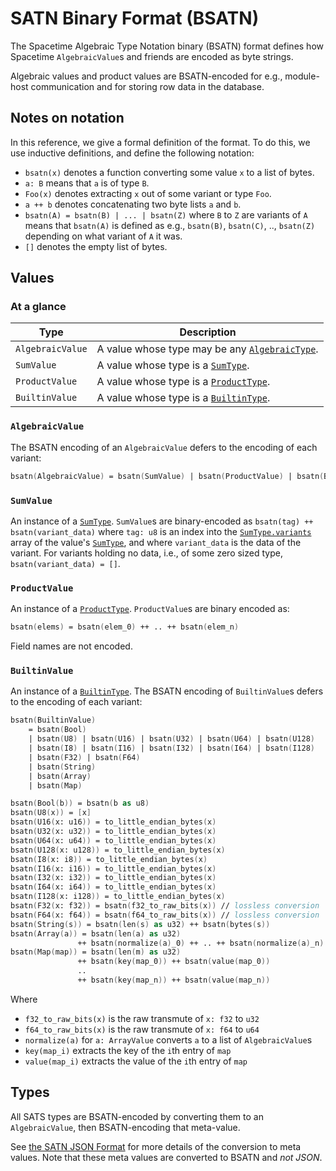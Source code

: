# SATN Binary Format (BSATN)

The Spacetime Algebraic Type Notation binary (BSATN) format defines
how Spacetime `AlgebraicValue`s and friends are encoded as byte strings.

Algebraic values and product values are BSATN-encoded for e.g.,
module-host communication and for storing row data in the database.

## Notes on notation

In this reference, we give a formal definition of the format.
To do this, we use inductive definitions, and define the following notation:

- `bsatn(x)` denotes a function converting some value `x` to a list of bytes.
- `a: B` means that `a` is of type `B`.
- `Foo(x)` denotes extracting `x` out of some variant or type `Foo`.
- `a ++ b` denotes concatenating two byte lists `a` and `b`.
- `bsatn(A) = bsatn(B) | ... | bsatn(Z)` where `B` to `Z` are variants of `A`
  means that `bsatn(A)` is defined as e.g.,
  `bsatn(B)`, `bsatn(C)`, .., `bsatn(Z)` depending on what variant of `A` it was.
- `[]` denotes the empty list of bytes.

## Values

### At a glance

| Type             | Description                                                      |
| ---------------- | ---------------------------------------------------------------- |
| `AlgebraicValue` | A value whose type may be any [`AlgebraicType`](#algebraictype). |
| `SumValue`       | A value whose type is a [`SumType`](#sumtype).                   |
| `ProductValue`   | A value whose type is a [`ProductType`](#producttype).           |
| `BuiltinValue`   | A value whose type is a [`BuiltinType`](#builtintype).           |

### `AlgebraicValue`

The BSATN encoding of an `AlgebraicValue` defers to the encoding of each variant:

```fsharp
bsatn(AlgebraicValue) = bsatn(SumValue) | bsatn(ProductValue) | bsatn(BuiltinValue)
```

### `SumValue`

An instance of a [`SumType`](#sumtype).
`SumValue`s are binary-encoded as `bsatn(tag) ++ bsatn(variant_data)`
where `tag: u8` is an index into the [`SumType.variants`](#sumtype)
array of the value's [`SumType`](#sumtype),
and where `variant_data` is the data of the variant.
For variants holding no data, i.e., of some zero sized type,
`bsatn(variant_data) = []`.

### `ProductValue`

An instance of a [`ProductType`](#producttype).
`ProductValue`s are binary encoded as:

```fsharp
bsatn(elems) = bsatn(elem_0) ++ .. ++ bsatn(elem_n)
```

Field names are not encoded.

### `BuiltinValue`

An instance of a [`BuiltinType`](#builtintype).
The BSATN encoding of `BuiltinValue`s defers to the encoding of each variant:

```fsharp
bsatn(BuiltinValue)
    = bsatn(Bool)
    | bsatn(U8) | bsatn(U16) | bsatn(U32) | bsatn(U64) | bsatn(U128)
    | bsatn(I8) | bsatn(I16) | bsatn(I32) | bsatn(I64) | bsatn(I128)
    | bsatn(F32) | bsatn(F64)
    | bsatn(String)
    | bsatn(Array)
    | bsatn(Map)

bsatn(Bool(b)) = bsatn(b as u8)
bsatn(U8(x)) = [x]
bsatn(U16(x: u16)) = to_little_endian_bytes(x)
bsatn(U32(x: u32)) = to_little_endian_bytes(x)
bsatn(U64(x: u64)) = to_little_endian_bytes(x)
bsatn(U128(x: u128)) = to_little_endian_bytes(x)
bsatn(I8(x: i8)) = to_little_endian_bytes(x)
bsatn(I16(x: i16)) = to_little_endian_bytes(x)
bsatn(I32(x: i32)) = to_little_endian_bytes(x)
bsatn(I64(x: i64)) = to_little_endian_bytes(x)
bsatn(I128(x: i128)) = to_little_endian_bytes(x)
bsatn(F32(x: f32)) = bsatn(f32_to_raw_bits(x)) // lossless conversion
bsatn(F64(x: f64)) = bsatn(f64_to_raw_bits(x)) // lossless conversion
bsatn(String(s)) = bsatn(len(s) as u32) ++ bsatn(bytes(s))
bsatn(Array(a)) = bsatn(len(a) as u32)
               ++ bsatn(normalize(a)_0) ++ .. ++ bsatn(normalize(a)_n)
bsatn(Map(map)) = bsatn(len(m) as u32)
               ++ bsatn(key(map_0)) ++ bsatn(value(map_0))
               ..
               ++ bsatn(key(map_n)) ++ bsatn(value(map_n))
```

Where

- `f32_to_raw_bits(x)` is the raw transmute of `x: f32` to `u32`
- `f64_to_raw_bits(x)` is the raw transmute of `x: f64` to `u64`
- `normalize(a)` for `a: ArrayValue` converts `a` to a list of `AlgebraicValue`s
- `key(map_i)` extracts the key of the `i`th entry of `map`
- `value(map_i)` extracts the value of the `i`th entry of `map`

## Types

All SATS types are BSATN-encoded by converting them to an `AlgebraicValue`,
then BSATN-encoding that meta-value.

See [the SATN JSON Format](/docs/satn-reference-json-format)
for more details of the conversion to meta values.
Note that these meta values are converted to BSATN and _not JSON_.
